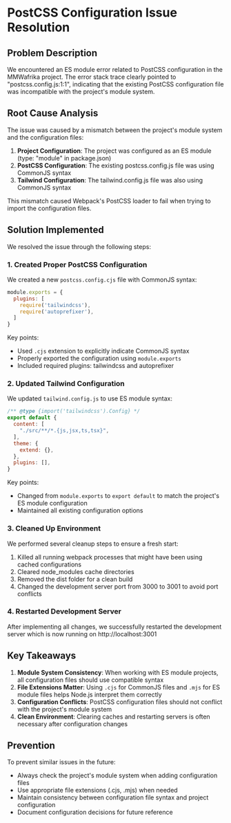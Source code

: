 # PostCSS Configuration Issue Resolution

## Problem Description

We encountered an ES module error related to PostCSS configuration in the MMWafrika project. The error stack trace clearly pointed to "postcss.config.js:1:1", indicating that the existing PostCSS configuration file was incompatible with the project's module system.

## Root Cause Analysis

The issue was caused by a mismatch between the project's module system and the configuration files:

1. **Project Configuration**: The project was configured as an ES module (type: "module" in package.json)
2. **PostCSS Configuration**: The existing postcss.config.js file was using CommonJS syntax
3. **Tailwind Configuration**: The tailwind.config.js file was also using CommonJS syntax

This mismatch caused Webpack's PostCSS loader to fail when trying to import the configuration files.

## Solution Implemented

We resolved the issue through the following steps:

### 1. Created Proper PostCSS Configuration

We created a new `postcss.config.cjs` file with CommonJS syntax:

```javascript
module.exports = {
  plugins: [
    require('tailwindcss'),
    require('autoprefixer'),
  ]
}
```

Key points:
- Used `.cjs` extension to explicitly indicate CommonJS syntax
- Properly exported the configuration using `module.exports`
- Included required plugins: tailwindcss and autoprefixer

### 2. Updated Tailwind Configuration

We updated `tailwind.config.js` to use ES module syntax:

```javascript
/** @type {import('tailwindcss').Config} */
export default {
  content: [
    "./src/**/*.{js,jsx,ts,tsx}",
  ],
  theme: {
    extend: {},
  },
  plugins: [],
}
```

Key points:
- Changed from `module.exports` to `export default` to match the project's ES module configuration
- Maintained all existing configuration options

### 3. Cleaned Up Environment

We performed several cleanup steps to ensure a fresh start:

1. Killed all running webpack processes that might have been using cached configurations
2. Cleared node_modules cache directories
3. Removed the dist folder for a clean build
4. Changed the development server port from 3000 to 3001 to avoid port conflicts

### 4. Restarted Development Server

After implementing all changes, we successfully restarted the development server which is now running on http://localhost:3001

## Key Takeaways

1. **Module System Consistency**: When working with ES module projects, all configuration files should use compatible syntax
2. **File Extensions Matter**: Using `.cjs` for CommonJS files and `.mjs` for ES module files helps Node.js interpret them correctly
3. **Configuration Conflicts**: PostCSS configuration files should not conflict with the project's module system
4. **Clean Environment**: Clearing caches and restarting servers is often necessary after configuration changes

## Prevention

To prevent similar issues in the future:
- Always check the project's module system when adding configuration files
- Use appropriate file extensions (.cjs, .mjs) when needed
- Maintain consistency between configuration file syntax and project configuration
- Document configuration decisions for future reference